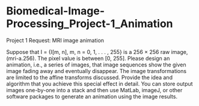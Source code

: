 # Biomedical-Image-Processing_Project-1_Animation
Project 1 Request: MRI image animation

Suppose that I = {I[m, n], m, n = 0, 1, . . . , 255} is a 256 × 256 raw image, (mri-a.256). The pixel value is between [0, 255].
Please design an animation, i.e., a series of images, that image sequences show the given image fading away and eventually disappear.
The image transformations are limited to the affine transforms discussed.
Provide the idea and algorithm that you achieve this special effect in detail.
You can store output images one-by-one into a stack and then use MatLab, imageJ, or other software packages to generate an animation using the image results.
